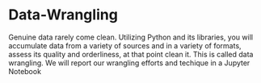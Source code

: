 # Data-Wrangling
Genuine data rarely come clean. Utilizing Python and its libraries, you will accumulate data from a variety of sources and in a variety of formats, assess its quality and orderliness, at that point clean it. This is called data wrangling. We will report our wrangling efforts and techique in a Jupyter Notebook
